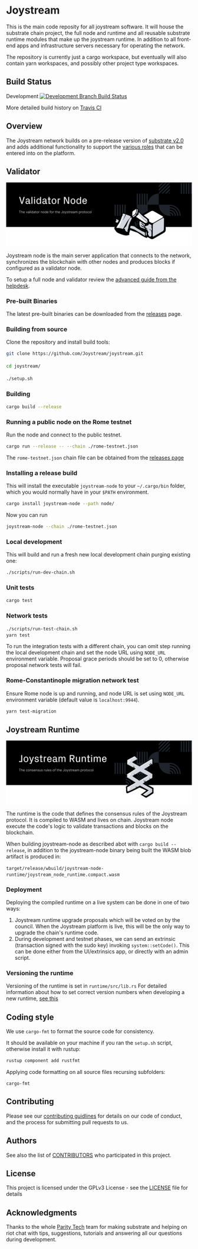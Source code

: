 # Joystream

This is the main code reposity for all joystream software. It will house the substrate chain project, the full node and runtime and all reusable substrate runtime modules that make up the joystream runtime. In addition to all front-end apps and infrastructure servers necessary for operating the network.

The repository is currently just a cargo workspace, but eventually will also contain yarn workspaces, and possibly other project type workspaces.

## Build Status

Development [![Development Branch Build Status](https://travis-ci.org/Joystream/joystream.svg?branch=development)](https://travis-ci.org/Joystream/joystream)

More detailed build history on [Travis CI](https://travis-ci.org/github/Joystream/joystream/builds)

## Overview

The Joystream network builds on a pre-release version of [substrate v2.0](https://substrate.dev/) and adds additional functionality to support the [various roles](https://www.joystream.org/roles) that can be entered into on the platform.

## Validator

![ Nodes for Joystream](.gitbook/assets/validator-node-banner.svg)

Joystream node is the main server application that connects to the network, synchronizes the blockchain with other nodes and produces blocks if configured as a validator node.

To setup a full node and validator review the [advanced guide from the helpdesk](https://github.com/Joystream/helpdesk/tree/master/roles/validators).

### Pre-built Binaries

The latest pre-built binaries can be downloaded from the [releases](https://github.com/Joystream/joystream/releases) page.

### Building from source

Clone the repository and install build tools:

```bash
git clone https://github.com/Joystream/joystream.git

cd joystream/

./setup.sh
```

### Building

```bash
cargo build --release
```

### Running a public node on the Rome testnet

Run the node and connect to the public testnet.

```bash
cargo run --release -- --chain ./rome-testnet.json
```

The `rome-testnet.json` chain file can be obtained from the [releases page](https://github.com/Joystream/joystream/releases/tag/v6.8.0)

### Installing a release build

This will install the executable `joystream-node` to your `~/.cargo/bin` folder, which you would normally have in your `$PATH` environment.

```bash
cargo install joystream-node --path node/
```

Now you can run

```bash
joystream-node --chain ./rome-testnet.json
```

### Local development

This will build and run a fresh new local development chain purging existing one:

```bash
./scripts/run-dev-chain.sh
```

### Unit tests

```bash
cargo test
```

### Network tests

```bash
./scripts/run-test-chain.sh
yarn test
```

To run the integration tests with a different chain, you can omit step running the local development chain and set the node URL using `NODE_URL` environment variable. Proposal grace periods should be set to 0, otherwise proposal network tests will fail.

### Rome-Constantinople migration network test

Ensure Rome node is up and running, and node URL is set using `NODE_URL` environment variable \(default value is `localhost:9944`\).

```bash
yarn test-migration
```

## Joystream Runtime

![Joystream Runtime](.gitbook/assets/runtime-banner.svg)

The runtime is the code that defines the consensus rules of the Joystream protocol. It is compiled to WASM and lives on chain. Joystream node execute the code's logic to validate transactions and blocks on the blockchain.

When building joystream-node as described abot with `cargo build --release`, in addition to the joystream-node binary being built the WASM blob artifact is produced in:

`target/release/wbuild/joystream-node-runtime/joystream_node_runtime.compact.wasm`

### Deployment

Deploying the compiled runtime on a live system can be done in one of two ways:

1. Joystream runtime upgrade proposals which will be voted on by the council. When the Joystream platform is live, this will be the only way to upgrade the chain's runtime code.
2. During development and testnet phases, we can send an extrinsic \(transaction signed with the sudo key\) invoking `system::setCode()`. This can be done either from the UI/extrinsics app, or directly with an admin script.

### Versioning the runtime

Versioning of the runtime is set in `runtime/src/lib.rs` For detailed information about how to set correct version numbers when developing a new runtime, [see this](https://github.com/Joystream/joystream/issues/1)

## Coding style

We use `cargo-fmt` to format the source code for consistency.

It should be available on your machine if you ran the `setup.sh` script, otherwise install it with rustup:

```bash
rustup component add rustfmt
```

Applying code formatting on all source files recursing subfolders:

```text
cargo-fmt
```

## Contributing

Please see our [contributing guidlines](https://github.com/dzhelezov/joystream/tree/f07cb27a73ec74292811648cee8a92d8fab3b6c9/CONTRIBUTING.md) for details on our code of conduct, and the process for submitting pull requests to us.

## Authors

See also the list of [CONTRIBUTORS](https://github.com/Joystream/joystream/graphs/contributors) who participated in this project.

## License

This project is licensed under the GPLv3 License - see the [LICENSE](https://github.com/dzhelezov/joystream/tree/f07cb27a73ec74292811648cee8a92d8fab3b6c9/LICENSE/README.md) file for details

## Acknowledgments

Thanks to the whole [Parity Tech](https://www.parity.io/) team for making substrate and helping on riot chat with tips, suggestions, tutorials and answering all our questions during development.


